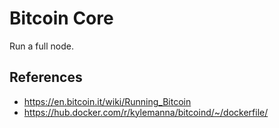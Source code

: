 # Bitcoin Core

Run a full node.

## References

- https://en.bitcoin.it/wiki/Running_Bitcoin
- https://hub.docker.com/r/kylemanna/bitcoind/~/dockerfile/
